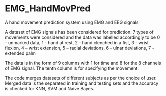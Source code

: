 # EMG_HandMovPred
A hand movement prediction system using EMG and EEG signals

A dataset of EMG signals has been considered for prediction.
7 types of movements were considered and the data was labelled accordingly to be
0 - unmarked data,
1 - hand at rest, 
2 - hand clenched in a fist, 
3 - wrist flexion,
4 – wrist extension,
5 – radial deviations,
6 - ulnar deviations,
7 - extended palm

The data is in the form of 9 columns with 1 for time and 8 for the 8 channels of EMG signal. 
The tenth column is for specifying the movement.

The code merges datasets of different subjects as per the choice of user.
Merged data is the separated in training and testing sets and the accuracy is checked for KNN, SVM and Naive Bayes.


